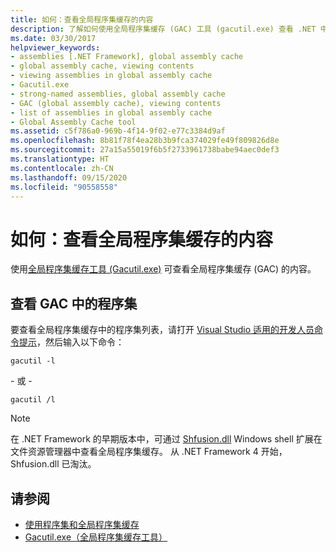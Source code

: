 ```yaml
---
title: 如何：查看全局程序集缓存的内容
description: 了解如何使用全局程序集缓存 (GAC) 工具 (gacutil.exe) 查看 .NET 中的全局程序集缓存的内容。
ms.date: 03/30/2017
helpviewer_keywords:
- assemblies [.NET Framework], global assembly cache
- global assembly cache, viewing contents
- viewing assemblies in global assembly cache
- Gacutil.exe
- strong-named assemblies, global assembly cache
- GAC (global assembly cache), viewing contents
- list of assemblies in global assembly cache
- Global Assembly Cache tool
ms.assetid: c5f786a0-969b-4f14-9f02-e77c3384d9af
ms.openlocfilehash: 8b81f78f4ea28b3b9fca374029fe49f809826d8e
ms.sourcegitcommit: 27a15a55019f6b5f2733961738babe94aec0def3
ms.translationtype: HT
ms.contentlocale: zh-CN
ms.lasthandoff: 09/15/2020
ms.locfileid: "90558558"
---
```

# <a name="how-to-view-the-contents-of-the-global-assembly-cache"></a>如何：查看全局程序集缓存的内容

使用[全局程序集缓存工具 (Gacutil.exe)](../tools/gacutil-exe-gac-tool.md) 可查看全局程序集缓存 (GAC) 的内容。

## <a name="view-the-assemblies-in-the-gac"></a>查看 GAC 中的程序集

要查看全局程序集缓存中的程序集列表，请打开 [Visual Studio 适用的开发人员命令提示](../tools/developer-command-prompt-for-vs.md)，然后输入以下命令：

```shell
gacutil -l
```

\- 或 -

```shell
gacutil /l
```

> [!NOTE]
> 在 .NET Framework 的早期版本中，可通过 [Shfusion.dll](/previous-versions/dotnet/netframework-4.0/34149zk3(v=vs.100)) Windows shell 扩展在文件资源管理器中查看全局程序集缓存。 从 .NET Framework 4 开始，Shfusion.dll 已淘汰。

## <a name="see-also"></a>请参阅

- [使用程序集和全局程序集缓存](working-with-assemblies-and-the-gac.md)
- [Gacutil.exe（全局程序集缓存工具）](../tools/gacutil-exe-gac-tool.md)
